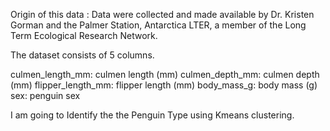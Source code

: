 Origin of this data : Data were collected and made available by Dr. Kristen Gorman and the Palmer Station, Antarctica LTER, a member of the Long Term Ecological Research Network.

The dataset consists of 5 columns.

culmen_length_mm: culmen length (mm)
culmen_depth_mm: culmen depth (mm)
flipper_length_mm: flipper length (mm)
body_mass_g: body mass (g)
sex: penguin sex

I am going to Identify the the Penguin Type using Kmeans clustering.
